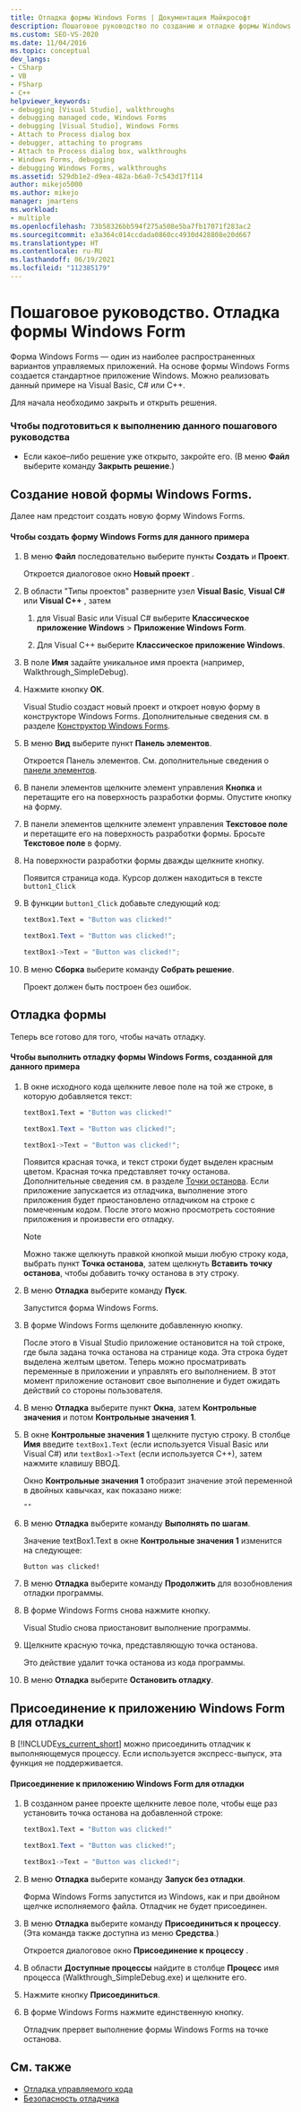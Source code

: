 ```yaml
---
title: Отладка формы Windows Forms | Документация Майкрософт
description: Пошаговое руководство по созданию и отладке формы Windows Forms, одного из наиболее распространенных вариантов управляемых приложений. Можно использовать C#, Visual Basic, C++ или F#.
ms.custom: SEO-VS-2020
ms.date: 11/04/2016
ms.topic: conceptual
dev_langs:
- CSharp
- VB
- FSharp
- C++
helpviewer_keywords:
- debugging [Visual Studio], walkthroughs
- debugging managed code, Windows Forms
- debugging [Visual Studio], Windows Forms
- Attach to Process dialog box
- debugger, attaching to programs
- Attach to Process dialog box, walkthroughs
- Windows Forms, debugging
- debugging Windows Forms, walkthroughs
ms.assetid: 529db1e2-d9ea-482a-b6a0-7c543d17f114
author: mikejo5000
ms.author: mikejo
manager: jmartens
ms.workload:
- multiple
ms.openlocfilehash: 73b58326bb594f275a508e5ba7fb17071f283ac2
ms.sourcegitcommit: e3a364c014ccdada0860cc4930d428808e20d667
ms.translationtype: HT
ms.contentlocale: ru-RU
ms.lasthandoff: 06/19/2021
ms.locfileid: "112385179"
---
```

# <a name="walkthrough-debugging-a-windows-form"></a>Пошаговое руководство. Отладка формы Windows Form
Форма Windows Forms — один из наиболее распространенных вариантов управляемых приложений. На основе формы Windows Forms создается стандартное приложение Windows. Можно реализовать данный примере на Visual Basic, C# или C++.

 Для начала необходимо закрыть и открыть решения.

### <a name="to-prepare-for-this-walkthrough"></a>Чтобы подготовиться к выполнению данного пошагового руководства

- Если какое–либо решение уже открыто, закройте его. (В меню **Файл** выберите команду **Закрыть решение**.)

## <a name="create-a-new-windows-form"></a>Создание новой формы Windows Forms.
 Далее нам предстоит создать новую форму Windows Forms.

#### <a name="to-create-the-windows-form-for-this-walkthrough"></a>Чтобы создать форму Windows Forms для данного примера

1. В меню **Файл** последовательно выберите пункты **Создать** и **Проект**.

     Откроется диалоговое окно **Новый проект** .

2. В области "Типы проектов" разверните узел **Visual Basic**, **Visual C#** или **Visual C++** , затем

    1. для Visual Basic или Visual C# выберите **Классическое приложение Windows** > **Приложение Windows Form**.

    2. Для Visual C++ выберите **Классическое приложение Windows**.

3. В поле **Имя** задайте уникальное имя проекта (например, Walkthrough_SimpleDebug).

4. Нажмите кнопку **ОК**.

     Visual Studio создаст новый проект и откроет новую форму в конструкторе Windows Forms. Дополнительные сведения см. в разделе [Конструктор Windows Forms](/previous-versions/visualstudio/visual-studio-2010/e06hs424\(v\=vs.100\)).

5. В меню **Вид** выберите пункт **Панель элементов**.

     Откроется Панель элементов. См. дополнительные сведения о [панели элементов](../ide/reference/toolbox.md).

6. В панели элементов щелкните элемент управления **Кнопка** и перетащите его на поверхность разработки формы. Опустите кнопку на форму.

7. В панели элементов щелкните элемент управления **Текстовое поле** и перетащите его на поверхность разработки формы. Бросьте **Текстовое поле** в форму.

8. На поверхности разработки формы дважды щелкните кнопку.

     Появится страница кода. Курсор должен находиться в тексте `button1_Click`

10. В функции `button1_Click` добавьте следующий код:

    ```vb
    textBox1.Text = "Button was clicked!"
    ```

    ```csharp
    textBox1.Text = "Button was clicked!";
    ```

    ```cpp
    textBox1->Text = "Button was clicked!";
    ```

11. В меню **Сборка** выберите команду **Собрать решение**.

     Проект должен быть построен без ошибок.

## <a name="debug-your-form"></a>Отладка формы
 Теперь все готово для того, чтобы начать отладку.

#### <a name="to-debug-the-windows-form-created-for-this-walkthrough"></a>Чтобы выполнить отладку формы Windows Forms, созданной для данного примера

1. В окне исходного кода щелкните левое поле на той же строке, в которую добавляется текст:

     ```vb
    textBox1.Text = "Button was clicked!"
    ```

    ```csharp
    textBox1.Text = "Button was clicked!";
    ```

    ```cpp
    textBox1->Text = "Button was clicked!";
    ```

     Появится красная точка, и текст строки будет выделен красным цветом. Красная точка представляет точку останова. Дополнительные сведения см. в разделе [Точки останова](/previous-versions/ktf38f66(v=vs.100)). Если приложение запускается из отладчика, выполнение этого приложения будет приостановлено отладчиком на строке с помеченным кодом. После этого можно просмотреть состояние приложения и произвести его отладку.

    > [!NOTE]
    > Можно также щелкнуть правкой кнопкой мыши любую строку кода, выбрать пункт **Точка останова**, затем щелкнуть **Вставить точку останова**, чтобы добавить точку останова в эту строку.

2. В меню **Отладка** выберите команду **Пуск**.

     Запустится форма Windows Forms.

3. В форме Windows Forms щелкните добавленную кнопку.

     После этого в Visual Studio приложение остановится на той строке, где была задана точка останова на странице кода. Эта строка будет выделена желтым цветом. Теперь можно просматривать переменные в приложении и управлять его выполнением. В этот момент приложение остановит свое выполнение и будет ожидать действий со стороны пользователя.

4. В меню **Отладка** выберите пункт **Окна**, затем **Контрольные значения** и потом **Контрольные значения 1**.

5. В окне **Контрольные значения 1** щелкните пустую строку. В столбце **Имя** введите `textBox1.Text` (если используется Visual Basic или Visual C#) или `textBox1->Text` (если используется C++), затем нажмите клавишу ВВОД.

     Окно **Контрольные значения 1** отобразит значение этой переменной в двойных кавычках, как показано ниже:

    `""`

6. В меню **Отладка** выберите команду **Выполнять по шагам**.

     Значение textBox1.Text в окне **Контрольные значения 1** изменится на следующее:

    `Button was clicked!`

7. В меню **Отладка** выберите команду **Продолжить** для возобновления отладки программы.

8. В форме Windows Forms снова нажмите кнопку.

     Visual Studio снова приостановит выполнение программы.

9. Щелкните красную точка, представляющую точка останова.

     Это действие удалит точка останова из кода программы.

10. В меню **Отладка** выберите **Остановить отладку**.

## <a name="attach-to-your-windows-form-application-for-debugging"></a>Присоединение к приложению Windows Form для отладки
 В [!INCLUDE[vs_current_short](../code-quality/includes/vs_current_short_md.md)] можно присоединить отладчик к выполняющемуся процессу. Если используется экспресс-выпуск, эта функция не поддерживается.

#### <a name="to-attach-to-the-windows-form-application-for-debugging"></a>Присоединение к приложению Windows Form для отладки

1. В созданном ранее проекте щелкните левое поле, чтобы еще раз установить точка останова на добавленной строке:

     ```vb
    textBox1.Text = "Button was clicked!"
    ```

    ```csharp
    textBox1.Text = "Button was clicked!";
    ```

    ```cpp
    textBox1->Text = "Button was clicked!";
    ```

2. В меню **Отладка** выберите команду **Запуск без отладки**.

     Форма Windows Forms запустится из Windows, как и при двойном щелчке исполняемого файла. Отладчик не будет присоединен.

3. В меню **Отладка** выберите команду **Присоединиться к процессу**. (Эта команда также доступна из меню **Средства**.)

     Откроется диалоговое окно **Присоединение к процессу** .

4. В области **Доступные процессы** найдите в столбце **Процесс** имя процесса (Walkthrough_SimpleDebug.exe) и щелкните его.

5. Нажмите кнопку **Присоединиться**.

6. В форме Windows Forms нажмите единственную кнопку.

     Отладчик прервет выполнение формы Windows Forms на точке останова.

## <a name="see-also"></a>См. также
- [Отладка управляемого кода](../debugger/debugging-managed-code.md)
- [Безопасность отладчика](../debugger/debugger-security.md)